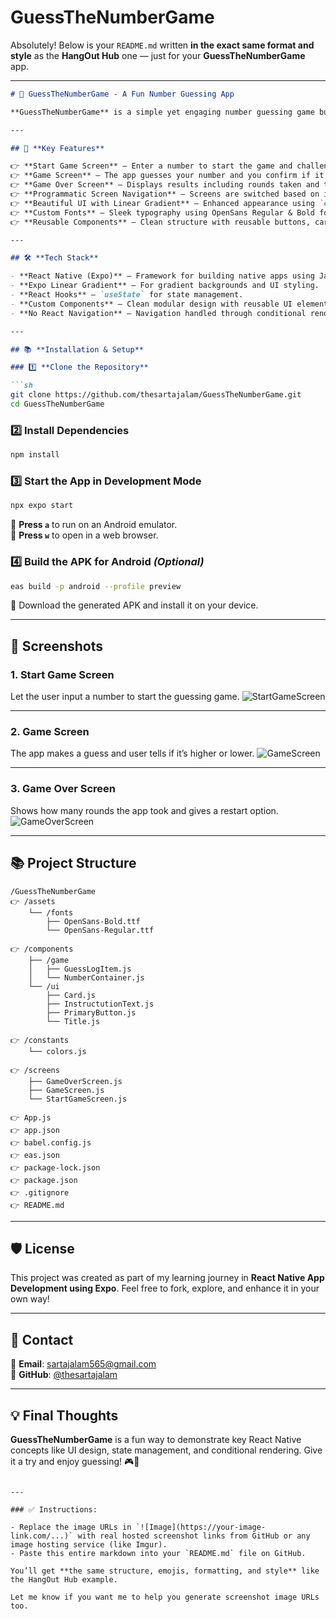 # GuessTheNumberGame

Absolutely! Below is your `README.md` written **in the exact same format and style** as the **HangOut Hub** one — just for your **GuessTheNumberGame** app.

---

```md
# 🎯 GuessTheNumberGame - A Fun Number Guessing App

**GuessTheNumberGame** is a simple yet engaging number guessing game built with **React Native (Expo)**. It lets users guess a number between 1 and 100, while the app provides intuitive feedback and transitions. The design is polished with gradients and custom fonts to make it visually appealing and interactive! 🔢✨

---

## 🚀 **Key Features**

👉 **Start Game Screen** – Enter a number to start the game and challenge the system.\
👉 **Game Screen** – The app guesses your number and you confirm if it’s higher or lower.\
👉 **Game Over Screen** – Displays results including rounds taken and the correct number.\
👉 **Programmatic Screen Navigation** – Screens are switched based on internal state, no external navigation library used.\
👉 **Beautiful UI with Linear Gradient** – Enhanced appearance using `expo-linear-gradient`.\
👉 **Custom Fonts** – Sleek typography using OpenSans Regular & Bold fonts.\
👉 **Reusable Components** – Clean structure with reusable buttons, cards, and titles.

---

## 🛠 **Tech Stack**

- **React Native (Expo)** – Framework for building native apps using JavaScript.
- **Expo Linear Gradient** – For gradient backgrounds and UI styling.
- **React Hooks** – `useState` for state management.
- **Custom Components** – Clean modular design with reusable UI elements.
- **No React Navigation** – Navigation handled through conditional rendering in `App.js`.

---

## 📚 **Installation & Setup**

### 1️⃣ **Clone the Repository**

```sh
git clone https://github.com/thesartajalam/GuessTheNumberGame.git  
cd GuessTheNumberGame  
```

### 2️⃣ **Install Dependencies**

```sh
npm install  
```

### 3️⃣ **Start the App in Development Mode**

```sh
npx expo start  
```

🔹 **Press `a`** to run on an Android emulator.\
🔹 **Press `w`** to open in a web browser.

### 4️⃣ **Build the APK for Android** *(Optional)*

```sh
eas build -p android --profile preview  
```

🔹 Download the generated APK and install it on your device.

---

## 📸 **Screenshots**

### **1. Start Game Screen**
Let the user input a number to start the guessing game.
![StartGameScreen](https://your-image-link.com/start-game-screen.png)

---

### **2. Game Screen**
The app makes a guess and user tells if it’s higher or lower.
![GameScreen](https://your-image-link.com/game-screen.png)

---

### **3. Game Over Screen**
Shows how many rounds the app took and gives a restart option.
![GameOverScreen](https://your-image-link.com/game-over-screen.png)

---

## 📚 **Project Structure**

```
/GuessTheNumberGame  
👉 /assets  
    └── /fonts  
        ├── OpenSans-Bold.ttf  
        └── OpenSans-Regular.ttf  

👉 /components  
    ├── /game  
    │   ├── GuessLogItem.js  
    │   └── NumberContainer.js  
    └── /ui  
        ├── Card.js  
        ├── InstructutionText.js  
        ├── PrimaryButton.js  
        └── Title.js  

👉 /constants  
    └── colors.js  

👉 /screens  
    ├── GameOverScreen.js  
    ├── GameScreen.js  
    └── StartGameScreen.js  

👉 App.js  
👉 app.json  
👉 babel.config.js  
👉 eas.json  
👉 package-lock.json  
👉 package.json  
👉 .gitignore  
👉 README.md  
```

---

## 🛡 **License**

This project was created as part of my learning journey in **React Native App Development using Expo**. Feel free to fork, explore, and enhance it in your own way!

---

## 📩 **Contact**

📧 **Email**: [sartajalam565@gmail.com](mailto:sartajalam565@gmail.com)\
📎 **GitHub**: [@thesartajalam](https://github.com/thesartajalam)

---

## **💡 Final Thoughts**  

**GuessTheNumberGame** is a fun way to demonstrate key React Native concepts like UI design, state management, and conditional rendering. Give it a try and enjoy guessing! 🎮📱  
```

---

### ✅ Instructions:

- Replace the image URLs in `![Image](https://your-image-link.com/...)` with real hosted screenshot links from GitHub or any image hosting service (like Imgur).
- Paste this entire markdown into your `README.md` file on GitHub.

You’ll get **the same structure, emojis, formatting, and style** like the HangOut Hub example.

Let me know if you want me to help you generate screenshot image URLs too.
